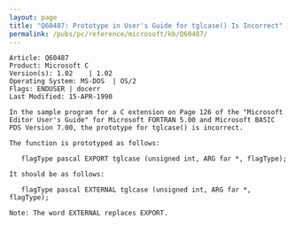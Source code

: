 ```yaml
---
layout: page
title: "Q60487: Prototype in User's Guide for tglcase() Is Incorrect"
permalink: /pubs/pc/reference/microsoft/kb/Q60487/
---
```


	Article: Q60487
	Product: Microsoft C
	Version(s): 1.02    | 1.02
	Operating System: MS-DOS  | OS/2
	Flags: ENDUSER | docerr
	Last Modified: 15-APR-1990
	
	In the sample program for a C extension on Page 126 of the "Microsoft
	Editor User's Guide" for Microsoft FORTRAN 5.00 and Microsoft BASIC
	PDS Version 7.00, the prototype for tglcase() is incorrect.
	
	The function is prototyped as follows:
	
	   flagType pascal EXPORT tglcase (unsigned int, ARG far *, flagType);
	
	It should be as follows:
	
	   flagType pascal EXTERNAL tglcase (unsigned int, ARG far *, flagType);
	
	Note: The word EXTERNAL replaces EXPORT.
